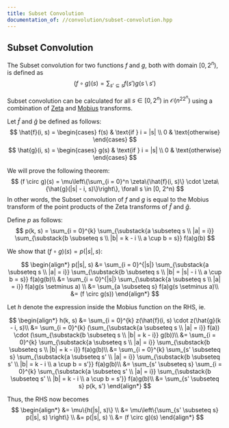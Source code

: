 ```yaml
---
title: Subset Convolution
documentation_of: //convolution/subset-convolution.hpp
---
```


## Subset Convolution

The Subset convolution for two functions $f$ and $g$, both with domain $[0, 2^n)$, is defined as 
$$
(f \circ g)(s) = \sum_{s' \subseteq s} f(s')g(s \setminus s')
$$

Subset convolution can be calculated for all $s \in [0, 2^n)$ in $\mathcal{O}(n^22^n)$ using a combination of [Zeta](https://dutinmeow.github.io/library/convolution/zeta-transform.hpp) and [Mobius](https://dutinmeow.github.io/library/convolution/mobius-transform.hpp) transforms. 

Let $\hat{f}$ and $\hat{g}$ be defined as follows:
$$
\hat{f}(i, s) = \begin{cases} f(s) & \text{if } i = |s| \\ 0 & \text{otherwise} \end{cases}
$$
$$
\hat{g}(i, s) = \begin{cases} g(s) & \text{if } i = |s| \\ 0 & \text{otherwise} \end{cases}
$$

We will prove the following theorem:
$$
(f \circ g)(s) = \mu\left\{\sum_{i = 0}^n \zeta\{\hat{f}(i, s)\} \cdot \zeta\{\hat{g}(|s| - i, s)\}\right\}, \forall s \in [0, 2^n)
$$
In other words, the Subset convolution of $f$ and $g$ is equal to the Mobius transform of the point products of the Zeta transforms of $\hat{f}$ and $\hat{g}$. 

Define $p$ as follows:
$$
p(k, s) = \sum_{i = 0}^{k} \sum_{\substack{a \subseteq s \\ |a| = i}} \sum_{\substack{b \subseteq s \\ |b| = k - i \\ a \cup b = s}} f(a)g(b)
$$

We show that $(f \circ g)(s) = p(|s|, s)$:

$$
\begin{align*} 
p(|s|, s) &= \sum_{i = 0}^{|s|} \sum_{\substack{a \subseteq s \\ |a| = i}} \sum_{\substack{b \subseteq s \\ |b| = |s| - i \\ a \cup b = s}} f(a)g(b)\\ 
&= \sum_{i = 0}^{|s|} \sum_{\substack{a \subseteq s \\ |a| = i}} f(a)g(s \setminus a) \\ 
&= \sum_{a \subseteq s} f(a)g(s \setminus a)\\ 
&= (f \circ g(s)) 
\end{align*}
$$

Let $h$ denote the expression inside the Mobius function on the RHS, ie. 

$$
\begin{align*} 
h(k, s) &= \sum_{i = 0}^{k} z(\hat{f}(i, s) \cdot z(\hat{g}(k - i, s)\\ 
&= \sum_{i = 0}^{k} (\sum_{\substack{a \subseteq s \\ |a| = i}} f(a)) \cdot (\sum_{\substack{b \subseteq s \\ |b| = k - i}} g(b))\\
&= \sum_{i = 0}^{k} \sum_{\substack{a \subseteq s \\ |a| = i}} \sum_{\substack{b \subseteq s \\ |b| = k - i}} f(a)g(b)\\ 
&= \sum_{i = 0}^{k} \sum_{s' \subseteq s} \sum_{\substack{a \subseteq s' \\ |a| = i}} \sum_{\substack{b \subseteq s' \\ |b| = k - i \\ a \cup b = s'}} f(a)g(b)\\ 
&= \sum_{s' \subseteq s} \sum_{i = 0}^{k} \sum_{\substack{a \subseteq s' \\ |a| = i}} \sum_{\substack{b \subseteq s' \\ |b| = k - i \\ a \cup b = s'}} f(a)g(b)\\ 
&= \sum_{s' \subseteq s} p(k, s') \end{align*}
$$

Thus, the RHS now becomes
$$
\begin{align*}
&= \mu\{h(|s|, s)\} \\
&= \mu\left\{\sum_{s' \subseteq s} p(|s|, s) \right\} \\
&= p(|s|, s) \\
&= (f \circ g)(s)
\end{align*}
$$